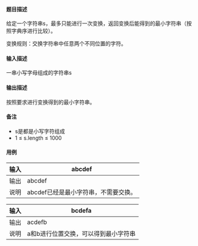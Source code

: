 #### 题目描述

给定一个字符串s，最多只能进行一次变换，返回变换后能得到的最小字符串（按照字典序进行比较）。

变换规则：交换字符串中任意两个不同位置的字符。

#### 输入描述

一串小写字母组成的字符串s

#### 输出描述

按照要求进行变换得到的最小字符串。

#### 备注

* s是都是小写字符组成
* 1 ≤ s.length ≤ 1000

#### 用例


| 输入 | abcdef                               |
| ------ | -------------------------------------- |
| 输出 | abcdef                               |
| 说明 | abcdef已经是最小字符串，不需要交换。 |


| 输入 | bcdefa                               |
| ------ | -------------------------------------- |
| 输出 | acdefb                               |
| 说明 | a和b进行位置交换，可以得到最小字符串 |
